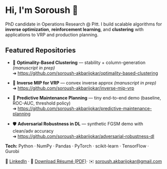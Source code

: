 # Hi, I'm Soroush 👋
PhD candidate in Operations Research @ Pitt. I build scalable algorithms for **inverse optimization**, **reinforcement learning**, and **clustering** with applications to VRP and production planning.

## Featured Repositories


- 🧩 **Optimality-Based Clustering** — stability + column-generation *(manuscript in prep)*  
  ➜ https://github.com/soroush-akbarijokar/optimality-based-clustering

- 🚚 **Inverse MIP for VRP** — convex inverse approx *(manuscript in prep)*  
  ➜ https://github.com/soroush-akbarijokar/inverse-mip-vrp
  
- 🔷 **Predictive Maintenance Planning** — tiny end-to-end demo (baseline, ROC-AUC, threshold policy)  
  ➜ https://github.com/soroush-akbarijokar/predictive-maintenance-planning

- 🛡️ **Adversarial Robustness in DL** — synthetic FGSM demo with clean/adv accuracy  
  ➜ https://github.com/soroush-akbarijokar/adversarial-robustness-dl


**Tech:** Python · NumPy · Pandas · PyTorch · scikit-learn · TensorFlow · Gurobi


🔗 [LinkedIn](https://www.linkedin.com/in/soroushakbarijokar) · 📄 [Download Résumé (PDF)](https://raw.githubusercontent.com/soroush-akbarijokar/soroush-akbarijokar/main/resume.pdf)· ✉️ soroush.akbarijokar@gmail.com

